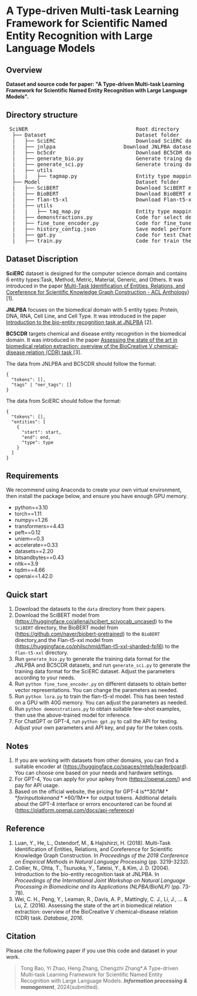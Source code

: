 

# **A Type-driven Multi-task Learning Framework for Scientific Named Entity Recognition with Large Language Models**

## Overview

**Dataset and source code for paper: "A Type-driven Multi-task Learning Framework for Scientific Named Entity Recognition with Large Language Models".**

## Directory structure

<pre> SciNER                                   Root directory
  ├── Dataset                             Dataset folder
  |   ├── SciERC                          Download SciERC dataset
  |   ├── jnlppa	                  Download JNLPBA dataset
  |   ├── bc5cdr                          Download BC5CDR dataset
  |   ├── generate_bio.py                 Generate traing data for JNLPBA and BC5CDR
  |   ├── generate_sci.py                 Generate traing data SciERC
  |   ├── utils                       
  |   |   ├── tagmap.py                   Entity type mapping file
  ├── Model                               Dataset folder
  |   ├── SciBERT                         Download SciBERT model
  |   ├── BioBERT                         Download BioBERT model
  |   ├── flan-t5-xl                      Download Flan-t5-xl model
  |   ├── utils                              
  |   |   ├── tag_map.py                  Entity type mapping file
  |   ├── demonstractions.py              Code for select demonstractions
  |   ├── fine_tune_encoder.py            Code for fine_tune_encoder
  |   ├── history_config.json             Save model performance
  |   ├── gpt.py                          Code for test ChatGPT or GPT4
  |   ├── train.py                        Code for train the model
</pre>
  
## Dataset Discription

**SciERC** dataset is designed for the computer science domain and contains 6 entity types:Task, Method, Metric, Material, Generic, and Others.  It was introduced in the paper [Multi-Task Identification of Entities, Relations, and Coreference for Scientific Knowledge Graph Construction - ACL Anthology](https://aclanthology.org/D18-1360/))[1]. 

**JNLPBA** focuses on the biomedical domain with 5 entity types: Protein, DNA, RNA, Cell Line, and Cell Type.  It was  introduced in the paper [Introduction to the bio-entity recognition task at JNLPBA](https://dl.acm.org/doi/abs/10.5555/1567594.1567610) [2].

**BC5CDR** targets chemical and disease entity recognition in the biomedical domain.  It was  introduced in the paper [Assessing the state of the art in biomedical relation extraction: overview of the BioCreative V chemical-disease relation (CDR) task ](https://academic.oup.com/database/article/doi/10.1093/database/baw032/2630271) [3]. 

The data from JNLPBA and BC5CDR should follow the format:

```
{ 
  "tokens": [],
  "tags" | "ner_tags": []
}
```

The data from SciERC should follow the format:

```
{
  "tokens": [],
  "entities": [
    {
      "start": start,
      "end": end,
      "type": type
    }
  ]
}
```

## Requirements

We recommend using Anaconda to create your own virtual environment, then install the package below, and ensure you have enough GPU memory.

- python==3.10
- torch==1.11
- numpy==1.26
- transformers==4.43
- peft==0.12
- uniem==0.3
- accelerate==0.33
- datasets==2.20
- bitsandbytes==0.43
- nltk==3.9
- tqdm==4.66
- openai==1.42.0

## Quick start

1. Download the datasets to the `data` directory from their papers. 
2. Download the SciBERT model from (https://huggingface.co/allenai/scibert_scivocab_uncased) to the `SciBERT` directory, the BioBERT model from (https://github.com/naver/biobert-pretrained) to the `BioBERT` directory,and the Flan-t5-xxl model from (https://huggingface.co/philschmid/flan-t5-xxl-sharded-fp16) to the `flan-t5-xxl` directory. 
3. Run `generate_bio.py` to generate the training data format for the JNLPBA and BC5CDR datasets, and run `generate_sci.py` to generate the training data format for the SciERC dataset. Adjust the parameters according to your needs.
4. Run `python fine_tune_encoder.py` on different datasets to obtain better vector representations.  You can change the parameters as needed.
5. Run `python lora.py` to train the flan-t5-xl model. This has been tested on a GPU with 40G memory.  You can adjust the parameters as needed.
6. Run `python demonstrations.py` to obtain suitable few-shot examples, then use the above-trained model for inference.
7. For ChatGPT or GPT-4, run `python gpt.py` to call the API for testing. Adjust your own parameters and API key, and pay for the token costs.

## Notes

1. If you are working with datasets from other domains, you can find a suitable encoder at (https://huggingface.co/spaces/mteb/leaderboard). You can choose one based on your needs and hardware settings.
2. For GPT-4, You can  apply for your apikey from (https://openai.com/) and pay for API usage. 
3. Based on the official website, the pricing for GPT-4 is**$30/1M** for input token and **$60/1M** for output tokens. Additional details about the GPT-4 interface or errors encountered can be found at (https://platform.openai.com/docs/api-reference)

## Reference

1. Luan, Y., He, L., Ostendorf, M., & Hajishirzi, H. (2018). Multi-Task Identification of Entities, Relations, and Coreference for Scientific Knowledge Graph Construction. In *Proceedings of the 2018 Conference on Empirical Methods in Natural Language Processing* (pp. 3219-3232).
2. Collier, N., Ohta, T., Tsuruoka, Y., Tateisi, Y., & Kim, J. D. (2004). Introduction to the bio-entity recognition task at JNLPBA. In *Proceedings of the International Joint Workshop on Natural Language Processing in Biomedicine and its Applications (NLPBA/BioNLP)* (pp. 73-78).
3. Wei, C. H., Peng, Y., Leaman, R., Davis, A. P., Mattingly, C. J., Li, J., ... & Lu, Z. (2016). Assessing the state of the art in biomedical relation extraction: overview of the BioCreative V chemical-disease relation (CDR) task. *Database*, *2016*.

## Citation

Please cite the following paper if you use this code and dataset in your work.

>Tong Bao, Yi Zhao, Heng Zhang, Chengzhi Zhang\*.A Type-driven Multi-task Learning Framework for Scientific Named Entity Recognition with Large Language Models. ***Information processing & management***, 2024(submitted).
